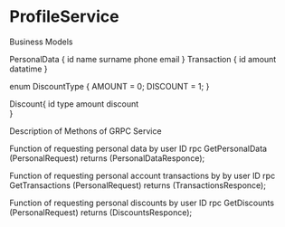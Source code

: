 # ProfileService

Business Models

 PersonalData {
   id 
   name 
   surname 
   phone 
   email 
}
 Transaction {
	 id 
	 amount 
	 datatime 
}

enum DiscountType {
	AMOUNT = 0;
	DISCOUNT = 1;
}

 Discount{
	 id 
	 type 
	 amount 
	 discount 	
}



Description of Methons of GRPC Service


Function of requesting personal data by user ID
    rpc GetPersonalData (PersonalRequest) returns (PersonalDataResponce);

Function of requesting personal account transactions by by user ID
  rpc GetTransactions (PersonalRequest) returns (TransactionsResponce);


Function of requesting personal discounts  by user ID
  rpc GetDiscounts (PersonalRequest) returns (DiscountsResponce);
